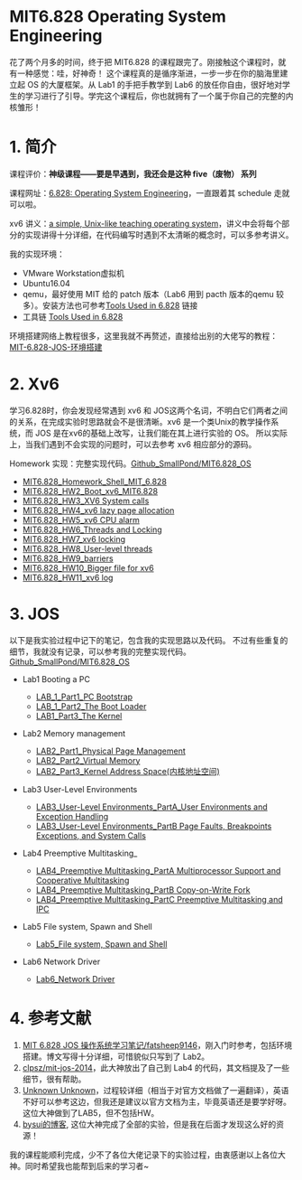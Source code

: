 
# MIT6.828 Operating System Engineering
花了两个月多的时间，终于把 MIT6.828 的课程跟完了。刚接触这个课程时，就有一种感觉：哇，好神奇！ 这个课程真的是循序渐进，一步一步在你的脑海里建立起 OS 的大厦框架。从 Lab1 的手把手教学到 Lab6 的放任你自由，很好地对学生的学习进行了引导。学完这个课程后，你也就拥有了一个属于你自己的完整的内核雏形！

# 1. 简介
课程评价：**神级课程——要是早遇到，我还会是这种 five（废物） 系列**

课程网址：[6.828: Operating System Engineering](https://pdos.csail.mit.edu/6.828/2018/schedule.html)，一直跟着其 schedule 走就可以啦。

xv6 讲义：[a simple, Unix-like teaching operating system](https://pdos.csail.mit.edu/6.828/2018/xv6/book-rev11.pdf)，讲义中会将每个部分的实现讲得十分详细，在代码编写时遇到不太清晰的概念时，可以多参考讲义。

我的实现环境：
- VMware Workstation虚拟机
- Ubuntu16.04
- qemu，最好使用 MIT 给的 patch 版本（Lab6 用到 pacth 版本的qemu 较多）。安装方法也可参考[Tools Used in 6.828](https://pdos.csail.mit.edu/6.828/2018/tools.html) 链接
- 工具链 [Tools Used in 6.828](https://pdos.csail.mit.edu/6.828/2018/tools.html)

环境搭建网络上教程很多，这里我就不再赘述，直接给出别的大佬写的教程：[MIT-6.828-JOS-环境搭建](https://www.cnblogs.com/gatsby123/p/9746193.html)

# 2. Xv6
学习6.828时，你会发现经常遇到 xv6 和 JOS这两个名词，不明白它们两者之间的关系，在完成实验时思路就会不是很清晰。xv6 是一个类Unix的教学操作系统，而 JOS 是在xv6的基础上改写，让我们能在其上进行实验的 OS。 所以实际上，当我们遇到不会实现的问题时，可以去参考 xv6 相应部分的源码。

Homework 实现：完整实现代码。[Github_SmallPond/MIT6.828_OS](https://github.com/SmallPond/MIT6.828_OS/tree/master/xv6-public)

- [MIT6.828_Homework_Shell_MIT_6.828](https://blog.csdn.net/Small_Pond/article/details/90544379)
- [MIT6.828_HW2_Boot_xv6_MIT6.828](https://blog.csdn.net/Small_Pond/article/details/90665444)
- [MIT6.828_HW3_XV6 System calls](https://blog.csdn.net/Small_Pond/article/details/91345372)
- [ MIT6.828_HW4_xv6 lazy page allocation](https://blog.csdn.net/Small_Pond/article/details/91346550)
- [ MIT6.828_HW5_xv6 CPU alarm](https://blog.csdn.net/Small_Pond/article/details/92838818)
- [MIT6.828_HW6_Threads and Locking](https://blog.csdn.net/Small_Pond/article/details/92838852)
- [MIT6.828_HW7_xv6 locking](https://blog.csdn.net/Small_Pond/article/details/93200120)
- [MIT6.828_HW8_User-level threads](https://blog.csdn.net/Small_Pond/article/details/94600772)
- [MIT6.828_HW9_barriers](https://blog.csdn.net/Small_Pond/article/details/94968225)
- [MIT6.828_HW10_Bigger file for xv6](https://blog.csdn.net/Small_Pond/article/details/95009224)
- [MIT6.828_HW11_xv6 log](https://blog.csdn.net/Small_Pond/article/details/95210975)

# 3. JOS
以下是我实验过程中记下的笔记，包含我的实现思路以及代码。 不过有些重复的细节，我就没有记录，可以参考我的完整实现代码。[Github_SmallPond/MIT6.828_OS](https://github.com/SmallPond/MIT6.828_OS)

- Lab1 Booting a PC
    - [ LAB_1_Part1_PC Bootstrap](https://blog.dingbiao.top/2020/07/24/23.html)
    - [LAB_1_Part2_The Boot Loader](https://blog.dingbiao.top/2020/07/24/23.html)
    - [LAB1_Part3_The Kernel](https://blog.dingbiao.top/2020/07/24/24.html)
- Lab2 Memory management
    - [LAB2_Part1_Physical Page Management](https://blog.dingbiao.top/2020/07/24/25.html)
    - [LAB2_Part2_Virtual Memory](https://blog.dingbiao.top/2020/07/24/26.html)
    - [ LAB2_Part3_Kernel Address Space(内核地址空间)](https://blog.dingbiao.top/2020/07/24/27.html)
- Lab3 User-Level Environments
    - [LAB3_User-Level Environments_PartA_User Environments and Exception Handling](https://blog.dingbiao.top/2020/07/27/28.html)
    - [LAB3_User-Level Environments_PartB Page Faults, Breakpoints Exceptions, and System Calls](https://blog.dingbiao.top/2020/07/27/29.html)

- Lab4 Preemptive Multitasking_
    - [LAB4_Preemptive Multitasking_PartA Multiprocessor Support and Cooperative Multitasking](https://blog.dingbiao.top/2020/07/28/30.html)
    - [LAB4_Preemptive Multitasking_PartB Copy-on-Write Fork](https://blog.dingbiao.top/2020/07/28/31.html)
    - [LAB4_Preemptive Multitasking_PartC Preemptive Multitasking and IPC](https://blog.dingbiao.top/2020/07/28/32.html)
- Lab5 File system, Spawn and Shell
    - [Lab5_File system, Spawn and Shell](https://blog.dingbiao.top/2020/07/28/33.html)
- Lab6 Network Driver
    - [Lab6_Network Driver](https://blog.dingbiao.top/2020/07/28/34.html)


# 4. 参考文献
1. [MIT 6.828 JOS 操作系统学习笔记/fatsheep9146](https://www.cnblogs.com/fatsheep9146/category/769143.html)，刚入门时参考，包括环境搭建。博文写得十分详细，可惜貌似只写到了 Lab2。
2.  [clpsz/mit-jos-2014](https://github.com/clpsz/mit-jos-2014)，此大神放出了自己到 Lab4 的代码，其文档提及了一些细节，很有帮助。
3. [Unknown Unknown](https://buweilv.github.io/categories/OS/)，过程较详细（相当于对官方文档做了一遍翻译），英语不好可以参考这边，但我还是建议以官方文档为主，毕竟英语还是要学好呀。这位大神做到了LAB5，但不包括HW。
4. [bysui的博客](https://blog.csdn.net/bysui/article/category/6232831), 这位大神完成了全部的实验，但是我在后面才发现这么好的资源！

我的课程能顺利完成，少不了各位大佬记录下的实验过程，由衷感谢以上各位大神。同时希望我也能帮到后来的学习者~
